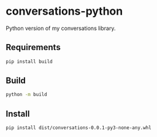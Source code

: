 # conversations-python
Python version of my conversations library.

## Requirements

```bash
pip install build
```

## Build

```bash
python -m build
```

## Install

```bash
pip install dist/conversations-0.0.1-py3-none-any.whl
```
